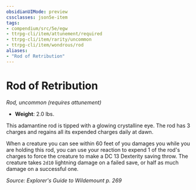 ```yaml
---
obsidianUIMode: preview
cssclasses: json5e-item
tags:
- compendium/src/5e/egw
- ttrpg-cli/item/attunement/required
- ttrpg-cli/item/rarity/uncommon
- ttrpg-cli/item/wondrous/rod
aliases: 
- "Rod of Retribution"
---
```

# Rod of Retribution
*Rod, uncommon (requires attunement)*  

- **Weight**: 2.0 lbs.

This adamantine rod is tipped with a glowing crystalline eye. The rod has 3 charges and regains all its expended charges daily at dawn.

When a creature you can see within 60 feet of you damages you while you are holding this rod, you can use your reaction to expend 1 of the rod's charges to force the creature to make a DC 13 Dexterity saving throw. The creature takes `2d10` lightning damage on a failed save, or half as much damage on a successful one.

*Source: Explorer's Guide to Wildemount p. 269*
